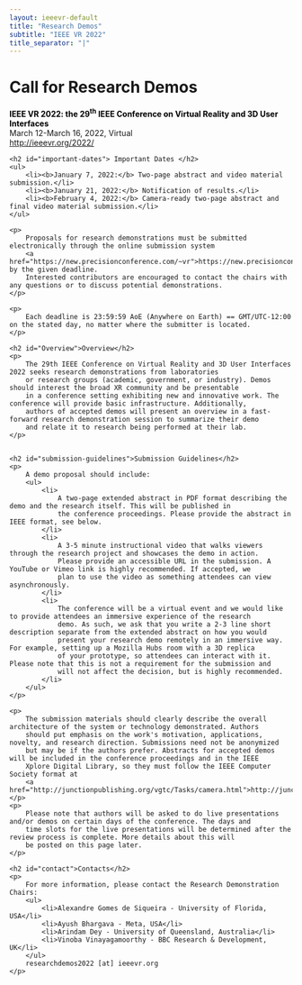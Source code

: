```yaml
---
layout: ieeevr-default
title: "Research Demos"
subtitle: "IEEE VR 2022"
title_separator: "|"
---
```


<div>
    <h1 id="cfp-demos">Call for Research Demos</h1>
    <p>
        <strong style="color: black">IEEE VR 2022: the 29<sup>th</sup> IEEE Conference on Virtual Reality and 3D User Interfaces</strong><br /> March 12-March 16, 2022, Virtual
        <br />
        <a href="http://ieeevr.org/2022/">http://ieeevr.org/2022/</a>
    </p>

    <h2 id="important-dates"> Important Dates </h2>
    <ul>
        <li><b>January 7, 2022:</b> Two-page abstract and video material submission.</li>
        <li><b>January 21, 2022:</b> Notification of results.</li>
        <li><b>February 4, 2022:</b> Camera-ready two-page abstract and final video material submission.</li>
    </ul>

    <p>
        Proposals for research demonstrations must be submitted electronically through the online submission system 
        <a href="https://new.precisionconference.com/~vr">https://new.precisionconference.com/~vr</a> by the given deadline. 
        Interested contributors are encouraged to contact the chairs with any questions or to discuss potential demonstrations.
    </p>

    <p>
        Each deadline is 23:59:59 AoE (Anywhere on Earth) == GMT/UTC-12:00 on the stated day, no matter where the submitter is located.
    </p>

    <h2 id="Overview">Overview</h2>
    <p>
        The 29th IEEE Conference on Virtual Reality and 3D User Interfaces 2022 seeks research demonstrations from laboratories 
        or research groups (academic, government, or industry). Demos should interest the broad XR community and be presentable 
        in a conference setting exhibiting new and innovative work. The conference will provide basic infrastructure. Additionally, 
        authors of accepted demos will present an overview in a fast-forward research demonstration session to summarize their demo 
        and relate it to research being performed at their lab.
    </p>


    <h2 id="submission-guidelines">Submission Guidelines</h2>
    <p>
        A demo proposal should include:
        <ul>
            <li>
                A two-page extended abstract in PDF format describing the demo and the research itself. This will be published in 
                the conference proceedings. Please provide the abstract in IEEE format, see below.
            </li>
            <li>
                A 3-5 minute instructional video that walks viewers through the research project and showcases the demo in action. 
                Please provide an accessible URL in the submission. A YouTube or Vimeo link is highly recommended. If accepted, we 
                plan to use the video as something attendees can view asynchronously.
            </li>
            <li>
                The conference will be a virtual event and we would like to provide attendees an immersive experience of the research 
                demo. As such, we ask that you write a 2-3 line short description separate from the extended abstract on how you would 
                present your research demo remotely in an immersive way. For example, setting up a Mozilla Hubs room with a 3D replica 
                of your prototype, so attendees can interact with it. Please note that this is not a requirement for the submission and 
                will not affect the decision, but is highly recommended.
            </li>
        </ul>
    </p>

    <p>
        The submission materials should clearly describe the overall architecture of the system or technology demonstrated. Authors 
        should put emphasis on the work's motivation, applications, novelty, and research direction. Submissions need not be anonymized 
        but may be if the authors prefer. Abstracts for accepted demos will be included in the conference proceedings and in the IEEE 
        Xplore Digital Library, so they must follow the IEEE Computer Society format at 
        <a href="http://junctionpublishing.org/vgtc/Tasks/camera.html">http://junctionpublishing.org/vgtc/Tasks/camera.html</a>.
    </p>
    <p>
        Please note that authors will be asked to do live presentations and/or demos on certain days of the conference. The days and 
        time slots for the live presentations will be determined after the review process is complete. More details about this will 
        be posted on this page later.
    </p>

    <h2 id="contact">Contacts</h2>
    <p>
        For more information, please contact the Research Demonstration Chairs:
        <ul>
            <li>Alexandre Gomes de Siqueira - University of Florida, USA</li>
            <li>Ayush Bhargava - Meta, USA</li>
            <li>Arindam Dey - University of Queensland, Australia</li>
            <li>Vinoba Vinayagamoorthy - BBC Research & Development, UK</li>
        </ul>
        researchdemos2022 [at] ieeevr.org
    </p>
</div>
